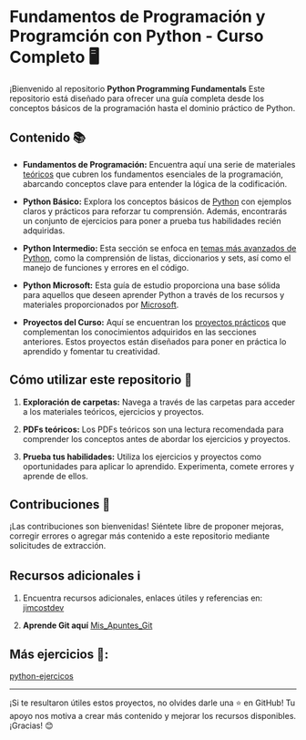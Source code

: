 # Fundamentos de Programación y Programción con Python - Curso Completo 🖥️

¡Bienvenido al repositorio **Python Programming Fundamentals** Este repositorio está diseñado para ofrecer una guía completa desde los conceptos básicos de la programación hasta el dominio práctico de Python.

## Contenido 📚

- **Fundamentos de Programación:** Encuentra aquí una serie de materiales [teóricos](./00_fundamentos) que cubren los fundamentos esenciales de la programación, abarcando conceptos clave para entender la lógica de la codificación.
  
- **Python Básico:** Explora los conceptos básicos de [Python](./01_python_basico) con ejemplos claros y prácticos para reforzar tu comprensión. Además, encontrarás un conjunto de ejercicios para poner a prueba tus habilidades recién adquiridas.

- **Python Intermedio:** Esta sección se enfoca en [temas más avanzados de Python](./02_python_intermedio), como la comprensión de listas, diccionarios y sets, así como el manejo de funciones y errores en el código.

- **Python Microsoft:** Esta guía de estudio proporciona una base sólida para aquellos que deseen aprender Python a través de los recursos y materiales proporcionados por [Microsoft](./03_curso_python_microsoft).

- **Proyectos del Curso:** Aquí se encuentran los [proyectos prácticos](./04_proyectos/) que complementan los conocimientos adquiridos en las secciones anteriores. Estos proyectos están diseñados para poner en práctica lo aprendido y fomentar tu creatividad.


## Cómo utilizar este repositorio 🚀

1. **Exploración de carpetas:** Navega a través de las carpetas para acceder a los materiales teóricos, ejercicios y proyectos.

2. **PDFs teóricos:** Los PDFs teóricos son una lectura recomendada para comprender los conceptos antes de abordar los ejercicios y proyectos.

3. **Prueba tus habilidades:** Utiliza los ejercicios y proyectos como oportunidades para aplicar lo aprendido. Experimenta, comete errores y aprende de ellos.

## Contribuciones 🤝

¡Las contribuciones son bienvenidas! Siéntete libre de proponer mejoras, corregir errores o agregar más contenido a este repositorio mediante solicitudes de extracción.

## Recursos adicionales ℹ️

1. Encuentra recursos adicionales, enlaces útiles y referencias en: [jimcostdev](https://github.com/JimcostDev)

2. **Aprende Git aquí** [Mis_Apuntes_Git](https://github.com/JimcostDev/Mis_Apuntes_Git)

## Más ejercicios 🐍:

[python-ejercicos](https://github.com/JimcostDev/Python_Ejercicios)

---
¡Si te resultaron útiles estos proyectos, no olvides darle una ⭐ en GitHub! Tu apoyo nos motiva a crear más contenido y mejorar los recursos disponibles. ¡Gracias! 😊